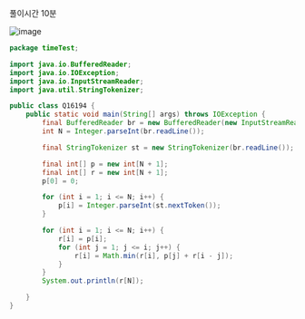 풀이시간 10분

![image](https://user-images.githubusercontent.com/82895809/196918072-7570fcb5-eddf-49ea-b100-c9bfa57ec717.png)

```java
package timeTest;

import java.io.BufferedReader;
import java.io.IOException;
import java.io.InputStreamReader;
import java.util.StringTokenizer;

public class Q16194 {
	public static void main(String[] args) throws IOException {
		final BufferedReader br = new BufferedReader(new InputStreamReader(System.in));
		int N = Integer.parseInt(br.readLine());

		final StringTokenizer st = new StringTokenizer(br.readLine());

		final int[] p = new int[N + 1];
		final int[] r = new int[N + 1];
		p[0] = 0;

		for (int i = 1; i <= N; i++) {
			p[i] = Integer.parseInt(st.nextToken());
		}

		for (int i = 1; i <= N; i++) {
			r[i] = p[i];
			for (int j = 1; j <= i; j++) {
				r[i] = Math.min(r[i], p[j] + r[i - j]);
			}
		}
		System.out.println(r[N]);

	}
}


```
